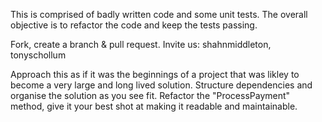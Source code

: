 This is comprised of badly written code and some unit tests. The overall objective is to refactor the code and keep the tests passing.

Fork, create a branch & pull request. Invite us: shahnmiddleton, tonyschollum

Approach this as if it was the beginnings of a project that was likley to become a very large and long lived solution.
Structure dependencies and organise the solution as you see fit.
Refactor the "ProcessPayment" method, give it your best shot at making it readable and maintainable.
